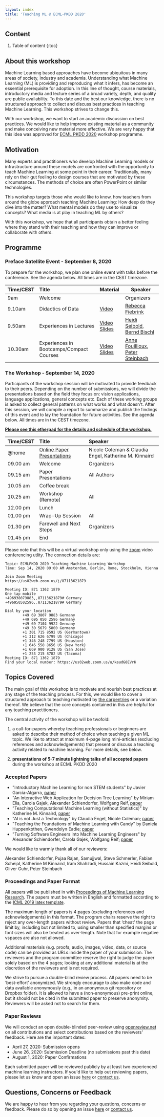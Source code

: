 ```yaml
---
layout: index
title: 'Teaching ML @ ECML-PKDD 2020'
---
```


## Content

1. Table of content
{:toc}

## About this workshop

Machine Learning based approaches have become ubiquitous in many areas of society, industry and academia. Understanding what Machine Learning (ML) is providing and reproducing what it infers, has become an essential prerequisite for adoption. In this line of thought, course materials, introductory media and lecture series of a broad variety, depth, and quality are public availability. To this date and the best our knowledge, there is no structured approach to collect and discuss best practices in teaching Machine Learning. This workshop strives to change this. 

With our workshop, we want to start an academic discussion on best practices. We would like to help improve existing material as a community and make conceiving new material more effective. We are very happy that this idea was approved for [ECML PKDD 2020](https://ecmlpkdd2020.net/programme/workshops/) workshop programme.

## Motivation

Many experts and practitioners who develop Machine Learning models or infrastructure around these models are confronted with the opportunity to teach Machine Learning at some point in their career. Traditionally, many rely on their gut feeling to design courses that are motivated by these circumstances. The methods of choice are often PowerPoint or similar technologies.

This workshop targets those who would like to know, how teachers from around the globe approach teaching Machine Learning: How deep do they dive into the matter? What mental models do they use to visualize concepts? What media is at play in teaching ML by others? 

With this workshop, we hope that all participants obtain a better feeling where they stand with their teaching and how they can improve or collaborate with others.

## Programme

### Preface Satellite Event - September 8, 2020

To prepare for the workshop, we plan one online event with talks before the conference. See the agenda below. All times are in the CEST timezone.

| Time/CEST | Title                                          | Material                                  | Speaker             |
| :--      | :--                                            | :--                 | ---                 |
| 9am | Welcome                                        |                                         | Organizers          |
| 9.10am | Didactics of Data                              | [Video](https://youtu.be/qGYGhpwG9iI) | [Rebecca Fiebrink](https://www.doc.gold.ac.uk/~mas01rf/homepage/)    |
| 9.50am | Experiences in Lectures                        | [Video](https://youtu.be/-UYcUy-9kD8) [Slides](https://tinyurl.com/teachingML) | [Heidi Seibold](http://www.compstat.statistik.uni-muenchen.de/people/seibold/), [Bernd Bischl](https://www.compstat.statistik.uni-muenchen.de/people/bischl/) |
| 10.30am | Experiences in Bootcamps/Compact Courses       | [Video](https://youtu.be/FuQk56oTl5w) [Slides](https://codimd.carpentries.org/p/GfvkCWTYA#/) | [Anne Fouillioux](https://www.mn.uio.no/geo/english/people/adm/annefou/), [Peter Steinbach](https://github.com/psteinb/) |

### The Workshop - September 14, 2020

Participants of the workshop session will be motivated to provide feedback to their peers. Depending on the number of submissions, we will divide the presentations based on the field they focus on: vision applications, language applications, general concepts etc. Each of these working groups is asked to collect general patterns on what works and what doesn't. After this session, we will compile a report to summarize and publish the findings of this event and to lay the foundation for future activities. See the agenda below. All times are in the CEST timezone.

**[Please see this etherpad for the details and schedule of the workshop.](https://pad.okfn.de/p/teaching-ml)**

| Time/CEST | Title                                                        | Speaker                                               |
| :-------- | :----------------------------------------------------------- | :---------------------------------------------------- |
| @home     | [Online Paper Presentations](https://www.youtube.com/playlist?list=PLdDZRjAdquEN3PXbzX4cUKXCFDR_vNo8O) | Nicole Coleman & Claudia Engel, Katherine M. Kinnaird |
| 09.00 am  | Welcome                                                      | Organizers                                            |
| 09.15 am  | Paper Presentations                                          | All Authors                                           |
| 10.05 am  | Coffee break                                                 |                                                       |
| 10.25 am  | Workshop (Remote)                                            | All                                                   |
| 12.00 pm  | Lunch                                                        |                                                       |
| 01.00 pm  | Wrap-Up Session                                              | All                                                   |
| 01.30 pm  | Farewell and Next Steps                                      | Organizers                                            |
| 01.45 pm  | End                                                          |                                                       |

Please note that this will be a virtual workshop only using the [zoom](https://zoom.us) video conferencing utlity. The connection details are:

```
Topic: ECMLPKDD 2020 Teaching Machine Learning Workshop
Time: Sep 14, 2020 09:00 AM Amsterdam, Berlin, Rome, Stockholm, Vienna

Join Zoom Meeting
https://us02web.zoom.us/j/87113621879

Meeting ID: 871 1362 1879
One tap mobile
+496938079883,,87113621879# Germany
+496950502596,,87113621879# Germany

Dial by your location
        +49 69 3807 9883 Germany
        +49 695 050 2596 Germany
        +49 69 7104 9922 Germany
        +49 30 5679 5800 Germany
        +1 301 715 8592 US (Germantown)
        +1 312 626 6799 US (Chicago)
        +1 346 248 7799 US (Houston)
        +1 646 558 8656 US (New York)
        +1 669 900 9128 US (San Jose)
        +1 253 215 8782 US (Tacoma)
Meeting ID: 871 1362 1879
Find your local number: https://us02web.zoom.us/u/keudG8EVrK

```

## Topics Covered

The main goal of this workshop is to motivate and nourish best practices at any stage of the teaching process. For this, we would like to cover a structured approach to teaching motivated by [the carpentries](https://cdh.carpentries.org/) or a variation thereof. We believe that the core concepts contained in this are helpful for any teaching practitioners. 

The central activity of the workshop will be twofold: 

1. a call-for-papers whereby teaching professionals or beginners are asked to describe their method of choice when teaching a given ML topic. We like to attract at maximum 4-page long mini-articles (excluding references and acknowledgements) that present or discuss a teaching activity related to machine learning. For more details, see below.

2. **presentations of 5-7 minute lightning talks of all accepted papers** during the workshop at ECML PKDD 2020

### Accepted Papers

* "Introductory Machine Learning for non STEM students" by Javier Garcia-Algarra, [paper](https://openreview.net/forum?id=aLdr-6rFn5j)
* "An Interactive Web Application for Decision Tree Learning" by Miriam Elia, Carola Gajek, Alexander Schiendorfer, Wolfgang Reif, [paper](https://openreview.net/forum?id=aLdr-6rFn5j)
* "Teaching Computational Machine Learning (without Statistics)" by Katherine M. Kinnaird, [paper](https://openreview.net/forum?id=oeM-Rb7nqoh)
* "AI is not Just a Technology" by Claudia Engel, Nicole Coleman; [paper](https://openreview.net/forum?id=CF_7wpDpCmp)
* "Teaching the Foundations of Machine Learning with Candy" by Daniela Huppenkothen, Gwendolyn Eadie; [paper](https://openreview.net/forum?id=a37DEwWs1wu)
* "Turning Software Engineers into Machine Learning Engineers" by Alexander Schiendorfer, Carola Gajek, Wolfgang Reif; [paper](https://openreview.net/forum?id=jm5E97TTMEb)

We would like to warmly thank all of our reviewers:

Alexander Schiendorfer, Pujaa Rajan, Samujjwal, Steve Schmerler, Fabian Scheipl, Katherine M Kinnaird, Iram Shahzadi, Hussain Kazmi, Heidi Seibold, Oliver Guhr, Peter Steinbach 

### Proceedings and Paper Format

All papers will be published in with [Proceedings of Machine Learning Research](http://proceedings.mlr.press/).
The papers must be written in English and formatted according to the [ICML 2019 latex template](https://www.overleaf.com/latex/templates/icml-2019-submission-template/vkqjjvzjvhdc).

The maximum length of papers is 4 pages (excluding references and acknowledgements) in this format. The program chairs reserve the right to reject any over-length papers without review. Papers that ‘cheat’ the page limit by, including but not limited to, using smaller than specified margins or font sizes will also be treated as over-length. Note that for example negative vspaces are also not allowed.

Additional materials (e.g. proofs, audio, images, video, data, or source code) can be provided as URLs inside the paper of your submission. The reviewers and the program committee reserve the right to judge the paper solely based on the 4 pages; looking at any additional material is at the discretion of the reviewers and is not required.

We strive to pursue a double-blind review process. All papers need to be ‘best-effort’ anonymized. We strongly encourage to also make code and data available anonymously (e.g., in an anonymous git repository or Dropbox folder). It is allowed to have a (non-anonymous) pre-print online, but it should not be cited in the submitted paper to preserve anonymity. Reviewers will be asked not to search for them.

### Paper Reviews

We will conduct an open double-blinded peer-review using [openreview.net](https://openreview.net) on all contributions and select contributions based on the reviewers' feedback. Here are the important dates:

- April 27, 2020: Submission opens
- June 26, 2020: Submission Deadline (no submissions past this date)
- August 1, 2020: Paper Confirmations

Each submitted paper will be reviewed publicly by at least two experienced machine learning instructors. If you'd like to help out reviewing papers, please let us know and open an issue [here](repo) or [contact us](mailto:p.steinbach@hzdr.de).


## Questions, Concerns or Feedback

We are happy to hear from you regarding your questions, concerns or feedback. Please do so by opening an issue [here](https://github.com/teaching-ml/2020/) or [contact us](mailto:p.steinbach@hzdr.de).
